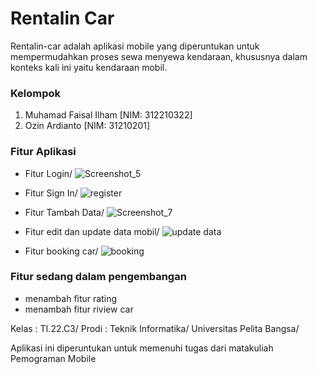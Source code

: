 # Rentalin Car
Rentalin-car adalah aplikasi mobile yang diperuntukan untuk mempermudahkan proses sewa menyewa kendaraan, khususnya dalam konteks kali ini yaitu kendaraan mobil.

### Kelompok
1. Muhamad Faisal Ilham [NIM: 312210322]
2. Ozin Ardianto [NIM: 31210201]

### Fitur Aplikasi
- Fitur Login/
  ![Screenshot_5](https://github.com/VsalCode/Rentalin-Car/assets/115516624/027d4a48-a6ed-47af-bd2b-c4dacc6a8540)

- Fitur Sign In/
![register](https://github.com/VsalCode/Rentalin-Car/assets/115516624/36ded5fe-544f-47a3-9640-2e9f83e9a8ec)

- Fitur Tambah Data/
  ![Screenshot_7](https://github.com/VsalCode/Rentalin-Car/assets/115516624/86905dd0-abf7-4404-acf9-8a2fcf7e5ab6)
  
- Fitur edit dan update data mobil/
  ![update data](https://github.com/VsalCode/Rentalin-Car/assets/115516624/163b767f-227e-4acd-b3a5-fb431421d5d4)

- Fitur booking car/
  ![booking](https://github.com/VsalCode/Rentalin-Car/assets/115516624/a1418847-12e4-45ca-af93-9e9668e07511)


### Fitur sedang dalam pengembangan
- menambah fitur rating
- menambah fitur riview car

Kelas : TI.22.C3/
Prodi : Teknik Informatika/
Universitas Pelita Bangsa/

Aplikasi ini diperuntukan untuk memenuhi tugas dari matakuliah Pemograman Mobile
